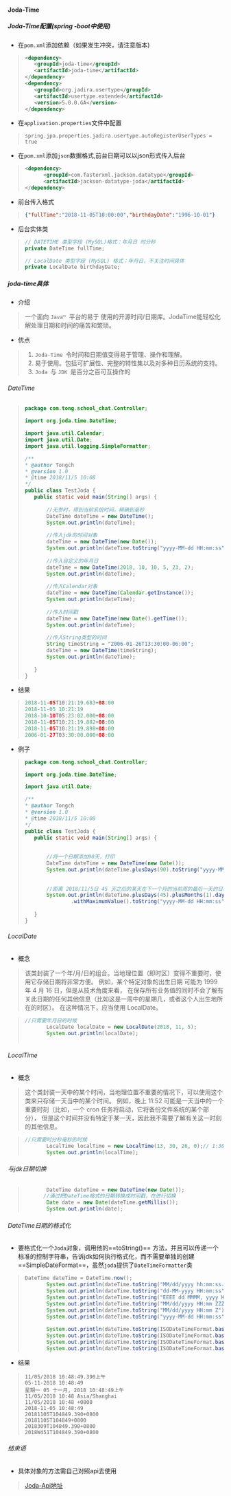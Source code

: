 #### Joda-Time 

##### Joda-Time配置(spring -boot中使用)

* 在`pom.xml`添加依赖（如果发生冲突，请注意版本)

> 

> 

>```xml
><dependency>
>    <groupId>joda-time</groupId>
>    <artifactId>joda-time</artifactId>
></dependency>
><dependency>
>    <groupId>org.jadira.usertype</groupId>
>    <artifactId>usertype.extended</artifactId>
>    <version>5.0.0.GA</version>
></dependency>
>```

* 在`applivation.properties`文件中配置

>```properties
>spring.jpa.properties.jadira.usertype.autoRegisterUserTypes = true
>```

* 在`pom.xml`添加``json``数据格式,前台日期可以以json形式传入后台

>```xml
><dependency>
>       <groupId>com.fasterxml.jackson.datatype</groupId>
>       <artifactId>jackson-datatype-joda</artifactId>
></dependency>
>```

* 前台传入格式

>```json
>{"fullTime":"2018-11-05T10:00:00","birthdayDate":"1996-10-01"}
>
>```

* 后台实体类

>```java
>// DATETIME 类型字段 (MySQL)格式：年月日 时分秒
>private DateTime fullTime;
>
>// LocalDate 类型字段 (MySQL) 格式：年月日，不关注时间具体
>private LocalDate birthdayDate;
>```

##### joda-time具体

* 介绍

>一个面向 `Java™ `平台的易于 使用的开源时间/日期库。JodaTime能轻松化解处理日期和时间的痛苦和繁琐。 

* 优点

>1. `Joda-Time `令时间和日期值变得易于管理、操作和理解。
>2. 易于使用。包括可扩展性、完整的特性集以及对多种日历系统的支持。
>3. `Joda `与 `JDK `是百分之百可互操作的

###### DateTime

>```java
>package com.tong.school_chat.Controller;
>
>import org.joda.time.DateTime;
>
>import java.util.Calendar;
>import java.util.Date;
>import java.util.logging.SimpleFormatter;
>
>/**
> * @author Tongch
> * @version 1.0
> * @time 2018/11/5 10:08
> */
>public class TestJoda {
>    public static void main(String[] args) {
>        
>        //无参时，得到当前系统时间，精确到毫秒
>        DateTime dateTime = new DateTime();
>        System.out.println(dateTime);
>        
>        //传入jdk的时间对象
>        dateTime = new DateTime(new Date());
>        System.out.println(dateTime.toString("yyyy-MM-dd HH:mm:ss"));
>        
>        //传入自定义的年月日
>        dateTime = new DateTime(2018, 10, 10, 5, 23, 2);
>        System.out.println(dateTime);
>        
>        //传入Calendar对象
>        dateTime = new DateTime(Calendar.getInstance());
>        System.out.println(dateTime);
>        
>        //传入时间戳
>        dateTime = new DateTime(new Date().getTime());
>        System.out.println(dateTime);
>        
>        //传入String类型的时间
>        String timeString = "2006-01-26T13:30:00-06:00";
>        dateTime = new DateTime(timeString);
>        System.out.println(dateTime);
>        
>    }
>}
>
>```

* 结果

>```java
>2018-11-05T10:21:19.683+08:00
>2018-11-05 10:21:19
>2018-10-10T05:23:02.000+08:00
>2018-11-05T10:21:19.882+08:00
>2018-11-05T10:21:19.898+08:00
>2006-01-27T03:30:00.000+08:00
>```

* 例子

>```java
>package com.tong.school_chat.Controller;
>
>import org.joda.time.DateTime;
>
>import java.util.Date;
>
>/**
> * @author Tongch
> * @version 1.0
> * @time 2018/11/5 10:08
> */
>public class TestJoda {
>    public static void main(String[] args) {
>        
>        
>        //将一个日期添加90天，打印
>        DateTime dateTime = new DateTime(new Date());
>        System.out.println(dateTime.plusDays(90).toString("yyyy-MM-dd HH:mm:ss"));
>        
>        
>        //距离 2018/11/5日 45 天之后的某天在下一个月的当前周的最后一天的日期。
>        System.out.println(dateTime.plusDays(45).plusMonths(1).dayOfWeek()
>                .withMaximumValue().toString("yyyy-MM-dd HH:mm:ss"));
>        
>    }
>}
>
>```
>
>

###### LocalDate

* 概念

>该类封装了一个年/月/日的组合。当地理位置（即时区）变得不重要时，使用它存储日期将非常方便。 例如，某个特定对象的出生日期 可能为 1999 年 4 月 16 日，但是从技术角度来看， 在保存所有业务值的同时不会了解有关此日期的任何其他信息（比如这是一周中的星期几，或者这个人出生地所在的时区）。 在这种情况下，应当使用 LocalDate。 

>```java
>//只需要年月日的时候
>        LocalDate localDate = new LocalDate(2018, 11, 5);
>        System.out.println(localDate);
>        
>```



###### LocalTime

* 概念

>这个类封装一天中的某个时间，当地理位置不重要的情况下，可以使用这个类来只存储一天当中的某个时间。 例如，晚上 11:52 可能是一天当中的一个重要时刻（比如，一个 cron 任务将启动，它将备份文件系统的某个部分）， 但是这个时间并没有特定于某一天，因此我不需要了解有关这一时刻的其他信息。 

>```java
> //只需要时分秒毫秒的时候
>        LocalTime localTime = new LocalTime(13, 30, 26, 0);// 1:30:26PM
>        System.out.println(localTime);
>```

###### 与jdk日期切换

>```java
>        DateTime dateTime = new DateTime(new Date());
>		//通过把DateTime格式的日期转换成时间戳，在进行切换
>        Date date = new Date(dateTime.getMillis());
>        System.out.println(date);
>```

###### DateTime日期的格式化

* 要格式化一个`Joda`对象，调用他的==toString()== 方法，并且可以传递一个标准的控制字符串，告诉jdk如何执行格式化，而不需要单独的创建==SimpleDateFormat==，虽然``joda``提供了``DateTimeFormatter``类

>```java
>DateTime dateTime = DateTime.now();
>        System.out.println(dateTime.toString("MM/dd/yyyy hh:mm:ss.SSSa"));
>        System.out.println(dateTime.toString("dd-MM-yyyy HH:mm:ss"));
>        System.out.println(dateTime.toString("EEEE dd MMMM, yyyy HH:mm:ssa"));
>        System.out.println(dateTime.toString("MM/dd/yyyy HH:mm ZZZZ"));
>        System.out.println(dateTime.toString("MM/dd/yyyy HH:mm Z"));
>        System.out.println(dateTime.toString("yyyy-MM-dd HH:mm:ss"));
>    
>        System.out.println(dateTime.toString(ISODateTimeFormat.basicDateTime()));
>        System.out.println(dateTime.toString(ISODateTimeFormat.basicDateTimeNoMillis()));
>        System.out.println(dateTime.toString(ISODateTimeFormat.basicOrdinalDateTime()));
>        System.out.println(dateTime.toString(ISODateTimeFormat.basicWeekDateTime()));
>
>```

* 结果

>```properties
>11/05/2018 10:48:49.390上午
>05-11-2018 10:48:49
>星期一 05 十一月, 2018 10:48:49上午
>11/05/2018 10:48 Asia/Shanghai
>11/05/2018 10:48 +0800
>2018-11-05 10:48:49
>20181105T104849.390+0800
>20181105T104849+0800
>2018309T104849.390+0800
>2018W451T104849.390+0800
>```

###### 结束语

* 具体对象的方法需自己对照api去使用

>[Joda-Api地址](https://www.joda.org/joda-time/apidocs/index.html)

























